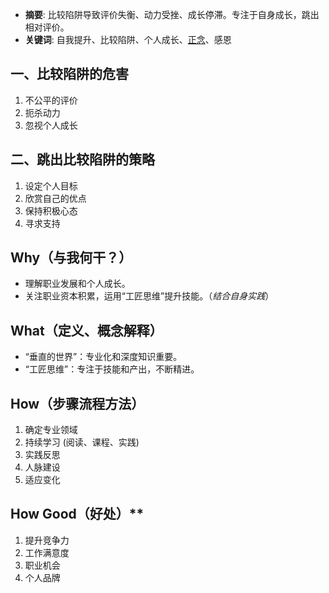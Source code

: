 
* **摘要**: 比较陷阱导致评价失衡、动力受挫、成长停滞。专注于自身成长，跳出相对评价。
* **关键词**: 自我提升、比较陷阱、个人成长、<a href="obsidian://open?file=%2B%20Encounters%2FdailyNotes%2F%E6%AD%A3%E5%BF%B5.md">正念</a>、感恩

## 一、比较陷阱的危害

1. 不公平的评价
2. 扼杀动力
3. 忽视个人成长

## 二、跳出比较陷阱的策略

1. 设定个人目标
2. 欣赏自己的优点
3. 保持积极心态
4. 寻求支持

## Why（与我何干？）

* 理解职业发展和个人成长。
* 关注职业资本积累，运用“工匠思维”提升技能。（*结合自身实践*）

## What（定义、概念解释）

* “垂直的世界”：专业化和深度知识重要。
* “工匠思维”：专注于技能和产出，不断精进。

## How（步骤流程方法）

1. 确定专业领域
2. 持续学习 (阅读、课程、实践)
3. 实践反思
4. 人脉建设
5. 适应变化

## How Good（好处）**

1. 提升竞争力
2. 工作满意度
3. 职业机会
4. 个人品牌
